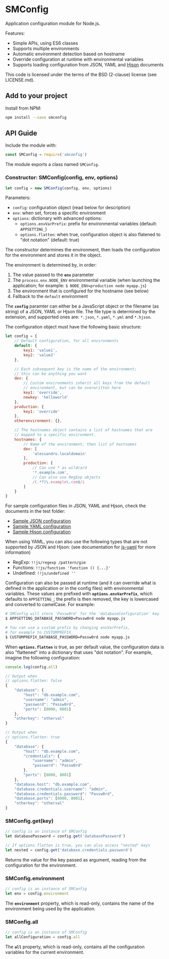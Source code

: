 # SMConfig

Application configuration module for Node.js.

Features:

- Simple APIs, using ES6 classes
- Supports multiple environments
- Automatic environment detection based on hostname
- Override configuration at runtime with environmental variables
- Supports loading configuration from JSON, YAML and [Hjson](http://hjson.org) documents

This code is licensed under the terms of the BSD (2-clause) license (see LICENSE.md).

## Add to your project

Install from NPM:

````sh
npm install --save smconfig
````

## API Guide

Include the module with:

````js
const SMConfig = require('smconfig')
````

The module exports a class named `SMConfig`.

### Constructor: SMConfig(config, env, options)

````js
let config = new SMConfig(config, env, options)
````

Parameters:
- `config`: configuration object (read below for description)
- `env`: when set, forces a specific environment
- `options`: dictionary with advanced options:
    - `options.envVarPrefix`: prefix for environmental variables (default: `APPSETTING_`)
    - `options.flatten`: when true, configuration object is also flatened to "dot notation" (default: true)

The constructor determines the environment, then loads the configuration for the environment and stores it in the object.

The environment is determined by, in order:

1. The value passed to the **`env`** parameter
2. The `process.env.NODE_ENV` environmental variable (when launching the application; for example: `$ NODE_ENV=production node myapp.js`)
3. The environment that is configured for the hostname (see below)
4. Fallback to the `default` environment

The **`config`** paramter can either be a JavaScript object or the filename (as string) of a JSON, YAML or Hjson file. The file type is determined by the extension, and supported ones are: `*.json`, `*.yaml`, `*.yml` and `*.hjson`.

The configuration object must have the following basic structure:

````js
let config = {
    // Default configuration, for all environments
    default: {
        key1: 'value1',
        key2: 'value2'
    },

    // Each subsequent key is the name of the environment;
    // this can be anything you want
    dev: {
        // Custom environments inherit all keys from the default
        // environment, but can be overwritten here
        key1: 'override',
        newkey: 'helloworld'
    },
    production: {
        key1: 'override'
    },
    otherenvironment: {},

    // The hostnames object contains a list of hostnames that are
    // mapped to a specific environment.
    hostnames: {
        // Name of the environment, then list of hostnames
        dev: [
            'alessandro.localdomain'
        ],
        production: [
            // Can use * as wildcard
            '*.example.com',
            // Can also use RegExp objects
            /(.*?)\.example\.com$/i
        ]
    }
}
````

For sample configuration files in JSON, YAML and Hjson, check the documents in the test folder:

- [Sample JSON configuration](test/resources/testconfig.json)
- [Sample YAML configuration](test/resources/testconfig.yaml)
- [Sample Hjson configuration](test/resources/testconfig.hjson)

When using YAML, you can also use the following types that are not supported by JSON and Hjson: (see documentation for [js-yaml](https://github.com/nodeca/js-yaml) for more information)

- RegExp: `!!js/regexp /pattern/gim`
- Functions: `!!js/function 'function () {...}'`
- Undefined: `!!js/undefined ''`

Configuration can also be passed at runtime (and it can override what is defined in the application or in the config files) with environmental variables. These values are prefixed with **`options.envVarPrefix`**, which defaults to `APPSETTING_`; the prefix is then removed, the key is lowercased and converted to camelCase. For example:

````sh
# SMConfig will store 'Passw0rd' for the 'databaseConfiguration' key
$ APPSETTING_DATABASE_PASSWORD=Passw0rd node myapp.js

# You can use a custom prefix by changing envVarPrefix,
# for example to CUSTOMPREFIX_
$ CUSTOMPREFIX_DATABASE_PASSWORD=Passw0rd node myapp.js
````

When **`options.flatten`** is true, as per default value, the configuration data is also "flattened" into a dictionary that uses "dot notation". For example, imagine the following configuration:

````js
console.log(config.all)

// Output when
// options.flatten: false
{
    "database": {
        "host": "db.example.com",
        "username": "admin",
        "password": "Passw0rd",
        "ports": [8000, 8001]
    },
    "otherkey": "otherval"
}

// Output when
// options.flatten: true
{
    "database": {
        "host": "db.example.com",
        "credentials": {
            "username": "admin",
            "password": "Passw0rd"
        },
        "ports": [8000, 8001]
    },
    "database.host": "db.example.com",
    "database.credentials.username": "admin",
    "database.credentials.password": "Passw0rd",
    "database.ports": [8000, 8001],
    "otherkey": "otherval"
}
````

### SMConfig.get(key)

````js
// config is an instance of SMConfig
let databasePassword = config.get('databasePassword')

// If options.flatten is true, you can also access "nested" keys
let nested = config.get('database.credentials.password')
````

Returns the value for the key passed as argument, reading from the configuration for the environment.

### SMConfig.environment

````js
// config is an instance of SMConfig
let env = config.environment
````

The **`environment`** property, which is read-only, contains the name of the environment being used by the application.

### SMConfig.all

````js
// config is an instance of SMConfig
let allConfiguration = config.all
````

The **`all`** property, which is read-only, contains all the configuration variables for the current environment.
